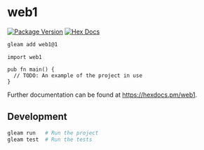 # web1

[![Package Version](https://img.shields.io/hexpm/v/web1)](https://hex.pm/packages/web1)
[![Hex Docs](https://img.shields.io/badge/hex-docs-ffaff3)](https://hexdocs.pm/web1/)

```sh
gleam add web1@1
```
```gleam
import web1

pub fn main() {
  // TODO: An example of the project in use
}
```

Further documentation can be found at <https://hexdocs.pm/web1>.

## Development

```sh
gleam run   # Run the project
gleam test  # Run the tests
```
